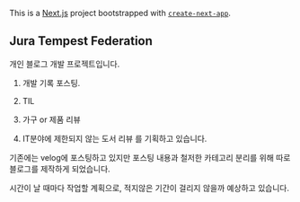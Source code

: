 This is a [Next.js](https://nextjs.org/) project bootstrapped with [`create-next-app`](https://github.com/vercel/next.js/tree/canary/packages/create-next-app).

## Jura Tempest Federation

개인 블로그 개발 프로젝트입니다.

1. 개발 기록 포스팅.

2. TIL

3. 가구 or 제품 리뷰

4. IT분야에 제한되지 않는 도서 리뷰 를 기획하고 있습니다.

기존에는 velog에 포스팅하고 있지만 포스팅 내용과 철저한 카테고리 분리를 위해 따로 블로그를 제작하게 되었습니다.

시간이 날 때마다 작업할 계획으로, 적지않은 기간이 걸리지 않을까 예상하고 있습니다.
